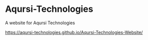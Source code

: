 # Aqursi-Technologies
A website for Aqursi Technologies

https://aqursi-technologies.github.io/Aqursi-Technologies-Website/
